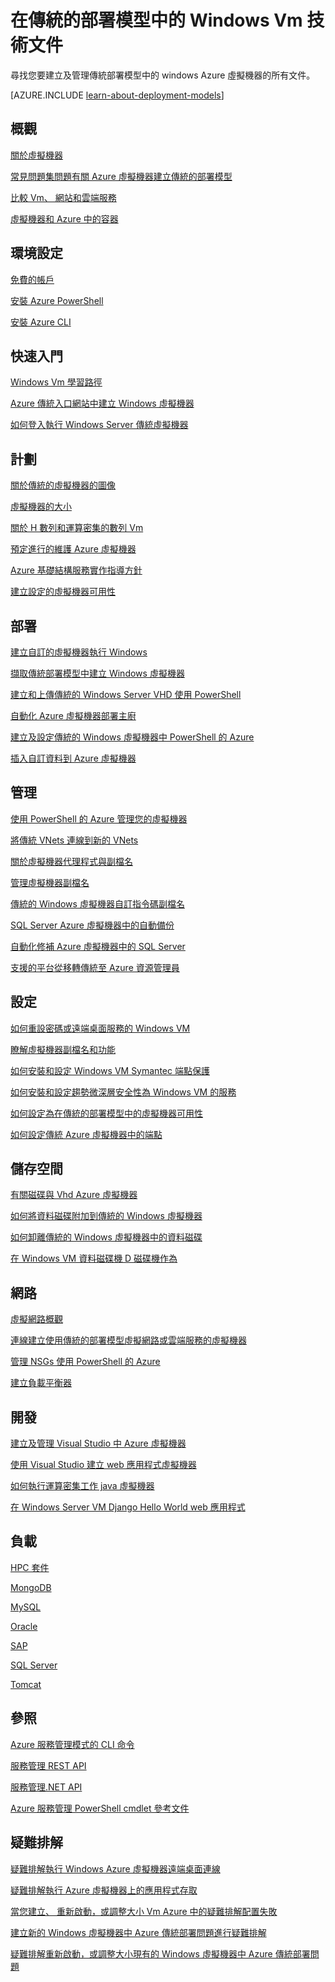 <properties
   pageTitle="技術文件的傳統的 Windows Vm |Microsoft Azure"
   description="Windows 虛擬機器傳統部署模型中的 Microsoft Azure 文件文章的完整清單"
   services="virtual-machines-windows"
   documentationCenter=""
   authors="cynthn"
   manager="timlt"
   tags="azure-service-management"
   editor=""/>

<tags
   ms.service="virtual-machines-windows"
   ms.devlang="na"
   ms.topic="article"
   ms.tgt_pltfrm="vm-windows"
   ms.workload="infrastructure-services"
   ms.date="08/05/2016"
   ms.author="cynthn"/>

# <a name="technical-articles-for-windows-vms-in-the-classic-deployment-model"></a>在傳統的部署模型中的 Windows Vm 技術文件


尋找您要建立及管理傳統部署模型中的 windows Azure 虛擬機器的所有文件。

[AZURE.INCLUDE [learn-about-deployment-models](../../includes/learn-about-deployment-models-classic-include.md)]


## <a name="overview"></a>概觀

[關於虛擬機器](virtual-machines-windows-about.md)

[常見問題集問題有關 Azure 虛擬機器建立傳統的部署模型](virtual-machines-windows-classic-faq.md)

[比較 Vm、 網站和雲端服務](../app-service-web/choose-web-site-cloud-service-vm.md)

[虛擬機器和 Azure 中的容器](virtual-machines-windows-containers.md)



## <a name="environment-setup"></a>環境設定

[免費的帳戶](https://azure.microsoft.com/free/)
 
[安裝 Azure PowerShell](../powershell-install-configure.md)

[安裝 Azure CLI](../xplat-cli-install.md)


## <a name="get-started"></a>快速入門
[Windows Vm 學習路徑](https://azure.microsoft.com/documentation/learning-paths/virtual-machines/)

[Azure 傳統入口網站中建立 Windows 虛擬機器](virtual-machines-windows-classic-tutorial.md)

[如何登入執行 Windows Server 傳統虛擬機器](virtual-machines-windows-classic-connect-logon.md)




## <a name="plan"></a>計劃

[關於傳統的虛擬機器的圖像](virtual-machines-windows-classic-about-images.md)

[虛擬機器的大小](virtual-machines-windows-sizes.md)

[關於 H 數列和運算密集的數列 Vm](virtual-machines-windows-a8-a9-a10-a11-specs.md)

[預定進行的維護 Azure 虛擬機器](virtual-machines-windows-planned-maintenance.md)

[Azure 基礎結構服務實作指導方針](virtual-machines-windows-infrastructure-subscription-accounts-guidelines.md)

[建立設定的虛擬機器可用性](virtual-machines-windows-classic-configure-availability.md)


## <a name="deploy"></a>部署

[建立自訂的虛擬機器執行 Windows](virtual-machines-windows-classic-createportal.md)

[擷取傳統部署模型中建立 Windows 虛擬機器](virtual-machines-windows-classic-capture-image.md)

[建立和上傳傳統的 Windows Server VHD 使用 PowerShell](virtual-machines-windows-classic-createupload-vhd.md)

[自動化 Azure 虛擬機器部署主廚](virtual-machines-windows-chef-automation.md)

[建立及設定傳統的 Windows 虛擬機器中 PowerShell 的 Azure](virtual-machines-windows-classic-create-powershell.md)

[插入自訂資料到 Azure 虛擬機器](virtual-machines-windows-classic-inject-custom-data.md)


## <a name="manage"></a>管理

[使用 PowerShell 的 Azure 管理您的虛擬機器](virtual-machines-windows-classic-manage-psh.md)
    
[將傳統 VNets 連線到新的 VNets](../vpn-gateway/vpn-gateway-connect-different-deployment-models-powershell.md)
    
[關於虛擬機器代理程式與副檔名](virtual-machines-windows-classic-agents-and-extensions.md)

[管理虛擬機器副檔名](virtual-machines-windows-classic-manage-extensions.md)

[傳統的 Windows 虛擬機器自訂指令碼副檔名](virtual-machines-windows-classic-extensions-customscript.md)

[SQL Server Azure 虛擬機器中的自動備份](virtual-machines-windows-classic-sql-automated-backup.md)

[自動化修補 Azure 虛擬機器中的 SQL Server](virtual-machines-windows-classic-sql-automated-patching.md)

[支援的平台從移轉傳統至 Azure 資源管理員](virtual-machines-windows-migration-classic-resource-manager-deep-dive.md)



## <a name="configure"></a>設定

[如何重設密碼或遠端桌面服務的 Windows VM](virtual-machines-windows-reset-rdp.md)

[瞭解虛擬機器副檔名和功能](virtual-machines-windows-extensions-features.md)

[如何安裝和設定 Windows VM Symantec 端點保護](virtual-machines-windows-classic-install-symantec.md)
    
[如何安裝和設定趨勢微深層安全性為 Windows VM 的服務](virtual-machines-windows-classic-install-trend.md)

[如何設定為在傳統的部署模型中的虛擬機器可用性](virtual-machines-windows-classic-configure-availability.md)

[如何設定傳統 Azure 虛擬機器中的端點](virtual-machines-windows-classic-setup-endpoints.md)

## <a name="storage"></a>儲存空間

[有關磁碟與 Vhd Azure 虛擬機器](virtual-machines-windows-about-disks-vhds.md)
    
[如何將資料磁碟附加到傳統的 Windows 虛擬機器](virtual-machines-windows-classic-attach-disk.md)

[如何卸離傳統的 Windows 虛擬機器中的資料磁碟](virtual-machines-windows-classic-detach-disk.md)

[在 Windows VM 資料磁碟機 D 磁碟機作為](virtual-machines-windows-classic-change-drive-letter.md)

## <a name="networking"></a>網路

[虛擬網路概觀](../virtual-network/virtual-networks-overview.md)

[連線建立使用傳統的部署模型虛擬網路或雲端服務的虛擬機器](virtual-machines-windows-classic-connect-vms.md)
    
[管理 NSGs 使用 PowerShell 的 Azure](../virtual-network/virtual-networks-create-nsg-classic-ps.md)
    
[建立負載平衡器](../load-balancer/load-balancer-get-started-internet-classic-portal.md)

    

## <a name="develop"></a>開發

[建立及管理 Visual Studio 中 Azure 虛擬機器](virtual-machines-windows-classic-manage-visual-studio.md)

[使用 Visual Studio 建立 web 應用程式虛擬機器](virtual-machines-windows-classic-web-app-visual-studio.md)

[如何執行運算密集工作 java 虛擬機器](virtual-machines-windows-classic-java-run-compute-intensive-task.md)

[在 Windows Server VM Django Hello World web 應用程式](virtual-machines-windows-classic-python-django-web-app.md)
        


## <a name="workloads"></a>負載

[HPC 套件](virtual-machines-windows-hpcpack-cluster-options.md)

[MongoDB](virtual-machines-windows-classic-install-mongodb.md)

[MySQL](virtual-machines-windows-classic-mysql-2008r2.md)

[Oracle](http://www.oracle.com/technetwork/topics/cloud/faq-1963009.html#support)

[SAP](virtual-machines-windows-classic-sap-get-started.md)

[SQL Server](virtual-machines-windows-sql-server-iaas-overview.md)

[Tomcat](virtual-machines-windows-classic-java-run-tomcat-app-server.md)


## <a name="reference"></a>參照
[Azure 服務管理模式的 CLI 命令](../virtual-machines-command-line-tools.md)

[服務管理 REST API](https://msdn.microsoft.com/library/azure/ee460799.aspx)

[服務管理.NET API](https://msdn.microsoft.com/library/azure/mt420161.aspx)

[Azure 服務管理 PowerShell cmdlet 參考文件](https://msdn.microsoft.com/library/azure/dn708504.aspx)

## <a name="troubleshooting"></a>疑難排解

[疑難排解執行 Windows Azure 虛擬機器遠端桌面連線](virtual-machines-windows-troubleshoot-rdp-connection.md)

[疑難排解執行 Azure 虛擬機器上的應用程式存取](virtual-machines-windows-troubleshoot-app-connection.md)

[當您建立、 重新啟動，或調整大小 Vm Azure 中的疑難排解配置失敗](virtual-machines-windows-allocation-failure.md)

[建立新的 Windows 虛擬機器中 Azure 傳統部署問題進行疑難排解](virtual-machines-windows-classic-troubleshoot-deployment-new-vm.md)

[疑難排解重新啟動，或調整大小現有的 Windows 虛擬機器中 Azure 傳統部署問題](windows/classic/virtual-machines-windows-classic-restart-resize-error-troubleshooting.md)




